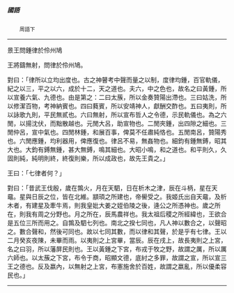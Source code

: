 

##### 國語
　　`周語下`

* * *

景王問鍾律於伶州鳩

王將鑄無射，問律於伶州鳩。

對曰：「律所以立均出度也。古之神瞽考中聲而量之以制，度律均鍾，百官軌儀，紀之以三，平之以六，成於十二，天之道也。夫六，中之色也，故名之曰黃鍾，所以宣養六氣、九德也。由是第之：二曰太蔟，所以金奏贊陽出滯也。三曰姑洗，所以修潔百物，考神納賓也。四曰蕤賓，所以安靖神人，獻酬交酢也。五曰夷則，所以詠歌九則，平民無貳也。六曰無射，所以宣布哲人之令德，示民軌儀也。為之六閒，以揚沈伏，而黜散越也。元閒大呂，助宣物也。二閒夾鍾，出四隙之細也。三閒仲呂，宣中氣也。四閒林鍾，和展百事，俾莫不任肅純恪也。五閒南呂，贊陽秀也。六閒應鍾，均利器用，俾應復也。律呂不易，無姦物也。細鈞有鍾無鎛，昭其大也。大鈞有鎛無鍾，甚大無鎛，鳴其細也。大昭小鳴，和之道也。和平則久，久固則純，純明則終，終復則樂，所以成政也，故先王貴之。」

王曰：「七律者何？」

對曰：「昔武王伐殷，歲在鶉火，月在天駟，日在析木之津，辰在斗柄，星在天黿。星與日辰之位，皆在北維。顓頊之所建也，帝嚳受之。我姬氏出自天黿，及析木者，有建星及牽牛焉，則我皇妣大姜之姪伯陵之後，逄公之所憑神也。歲之所在，則我有周之分野也。月之所在，辰馬農祥也。我太祖后稷之所經緯也，王欲合是五位三所而用之。自鶉及駟七列也。南北之揆七同也，凡人神以數合之，以聲昭之。數合聲和，然後可同也。故以七同其數，而以律和其聲，於是乎有七律。王以二月癸亥夜陳，未畢而雨。以夷則之上宮畢，當辰。辰在戌上，故長夷則之上宮，名之曰羽，所以藩屏民則也。王以黃鍾之下宮，布戎于牧之野，故謂之厲，所以厲六師也。以太蔟之下宮，布令于商，昭顯文德，底紂之多罪，故謂之宣，所以宣三王之德也。反及嬴內，以無射之上宮，布憲施舍於百姓，故謂之嬴亂，所以優柔容民也。」

* * *

